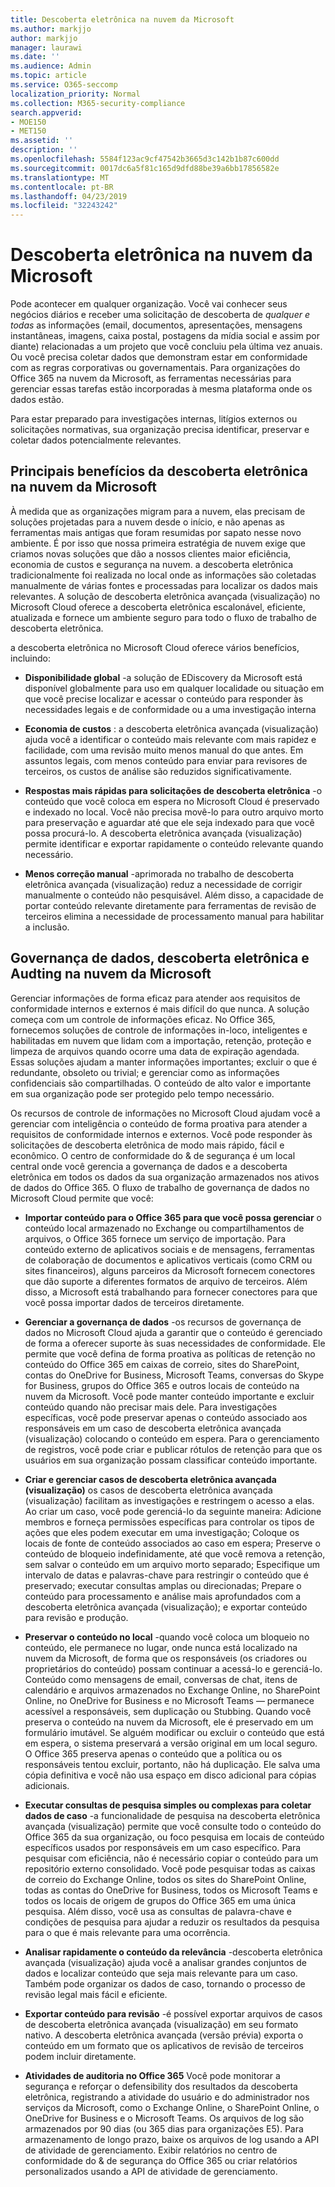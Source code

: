 ```yaml
---
title: Descoberta eletrônica na nuvem da Microsoft
ms.author: markjjo
author: markjjo
manager: laurawi
ms.date: ''
ms.audience: Admin
ms.topic: article
ms.service: O365-seccomp
localization_priority: Normal
ms.collection: M365-security-compliance
search.appverid:
- MOE150
- MET150
ms.assetid: ''
description: ''
ms.openlocfilehash: 5584f123ac9cf47542b3665d3c142b1b87c600dd
ms.sourcegitcommit: 0017dc6a5f81c165d9dfd88be39a6bb17856582e
ms.translationtype: MT
ms.contentlocale: pt-BR
ms.lasthandoff: 04/23/2019
ms.locfileid: "32243242"
---
```

# <a name="ediscovery-in-the-microsoft-cloud"></a>Descoberta eletrônica na nuvem da Microsoft

Pode acontecer em qualquer organização. Você vai conhecer seus negócios diários e receber uma solicitação de descoberta de *qualquer e todas* as informações (email, documentos, apresentações, mensagens instantâneas, imagens, caixa postal, postagens da mídia social e assim por diante) relacionadas a um projeto que você concluiu pela última vez anuais. Ou você precisa coletar dados que demonstram estar em conformidade com as regras corporativas ou governamentais. Para organizações do Office 365 na nuvem da Microsoft, as ferramentas necessárias para gerenciar essas tarefas estão incorporadas à mesma plataforma onde os dados estão.

Para estar preparado para investigações internas, litígios externos ou solicitações normativas, sua organização precisa identificar, preservar e coletar dados potencialmente relevantes.


## <a name="key-benefits-of-ediscovery-in-the-microsoft-cloud"></a>Principais benefícios da descoberta eletrônica na nuvem da Microsoft

À medida que as organizações migram para a nuvem, elas precisam de soluções projetadas para a nuvem desde o início, e não apenas as ferramentas mais antigas que foram resumidas por sapato nesse novo ambiente. É por isso que nossa primeira estratégia de nuvem exige que criamos novas soluções que dão a nossos clientes maior eficiência, economia de custos e segurança na nuvem. a descoberta eletrônica tradicionalmente foi realizada no local onde as informações são coletadas manualmente de várias fontes e processadas para localizar os dados mais relevantes. A solução de descoberta eletrônica avançada (visualização) no Microsoft Cloud oferece a descoberta eletrônica escalonável, eficiente, atualizada e fornece um ambiente seguro para todo o fluxo de trabalho de descoberta eletrônica.

a descoberta eletrônica no Microsoft Cloud oferece vários benefícios, incluindo:

- **Disponibilidade global** -a solução de EDiscovery da Microsoft está disponível globalmente para uso em qualquer localidade ou situação em que você precise localizar e acessar o conteúdo para responder às necessidades legais e de conformidade ou a uma investigação interna

- **Economia de custos** : a descoberta eletrônica avançada (visualização) ajuda você a identificar o conteúdo mais relevante com mais rapidez e facilidade, com uma revisão muito menos manual do que antes. Em assuntos legais, com menos conteúdo para enviar para revisores de terceiros, os custos de análise são reduzidos significativamente.

- **Respostas mais rápidas para solicitações de descoberta eletrônica** -o conteúdo que você coloca em espera no Microsoft Cloud é preservado e indexado no local. Você não precisa movê-lo para outro arquivo morto para preservação e aguardar até que ele seja indexado para que você possa procurá-lo. A descoberta eletrônica avançada (visualização) permite identificar e exportar rapidamente o conteúdo relevante quando necessário.

- **Menos correção manual** -aprimorada no trabalho de descoberta eletrônica avançada (visualização) reduz a necessidade de corrigir manualmente o conteúdo não pesquisável. Além disso, a capacidade de portar conteúdo relevante diretamente para ferramentas de revisão de terceiros elimina a necessidade de processamento manual para habilitar a inclusão.

## <a name="data-governance-ediscovery-and-audting-in-the-microsoft-cloud"></a>Governança de dados, descoberta eletrônica e Audting na nuvem da Microsoft

Gerenciar informações de forma eficaz para atender aos requisitos de conformidade internos e externos é mais difícil do que nunca. A solução começa com um controle de informações eficaz. No Office 365, fornecemos soluções de controle de informações in-loco, inteligentes e habilitadas em nuvem que lidam com a importação, retenção, proteção e limpeza de arquivos quando ocorre uma data de expiração agendada. Essas soluções ajudam a manter informações importantes; excluir o que é redundante, obsoleto ou trivial; e gerenciar como as informações confidenciais são compartilhadas. O conteúdo de alto valor e importante em sua organização pode ser protegido pelo tempo necessário.

Os recursos de controle de informações no Microsoft Cloud ajudam você a gerenciar com inteligência o conteúdo de forma proativa para atender a requisitos de conformidade internos e externos. Você pode responder às solicitações de descoberta eletrônica de modo mais rápido, fácil e econômico. O centro de conformidade do & de segurança é um local central onde você gerencia a governança de dados e a descoberta eletrônica em todos os dados da sua organização armazenados nos ativos de dados do Office 365. O fluxo de trabalho de governança de dados no Microsoft Cloud permite que você:

- **Importar conteúdo para o Office 365 para que você possa gerenciar** o conteúdo local armazenado no Exchange ou compartilhamentos de arquivos, o Office 365 fornece um serviço de importação. Para conteúdo externo de aplicativos sociais e de mensagens, ferramentas de colaboração de documentos e aplicativos verticais (como CRM ou sites financeiros), alguns parceiros da Microsoft fornecem conectores que dão suporte a diferentes formatos de arquivo de terceiros. Além disso, a Microsoft está trabalhando para fornecer conectores para que você possa importar dados de terceiros diretamente.

- **Gerenciar a governança de dados** -os recursos de governança de dados no Microsoft Cloud ajuda a garantir que o conteúdo é gerenciado de forma a oferecer suporte às suas necessidades de conformidade. Ele permite que você defina de forma proativa as políticas de retenção no conteúdo do Office 365 em caixas de correio, sites do SharePoint, contas do OneDrive for Business, Microsoft Teams, conversas do Skype for Business, grupos do Office 365 e outros locais de conteúdo na nuvem da Microsoft. Você pode manter conteúdo importante e excluir conteúdo quando não precisar mais dele. Para investigações específicas, você pode preservar apenas o conteúdo associado aos responsáveis em um caso de descoberta eletrônica avançada (visualização) colocando o conteúdo em espera. Para o gerenciamento de registros, você pode criar e publicar rótulos de retenção para que os usuários em sua organização possam classificar conteúdo importante.
 
- **Criar e gerenciar casos de descoberta eletrônica avançada (visualização)** os casos de descoberta eletrônica avançada (visualização) facilitam as investigações e restringem o acesso a elas. Ao criar um caso, você pode gerenciá-lo da seguinte maneira: Adicione membros e forneça permissões específicas para controlar os tipos de ações que eles podem executar em uma investigação; Coloque os locais de fonte de conteúdo associados ao caso em espera; Preserve o conteúdo de bloqueio indefinidamente, até que você remova a retenção, sem salvar o conteúdo em um arquivo morto separado; Especifique um intervalo de datas e palavras-chave para restringir o conteúdo que é preservado; executar consultas amplas ou direcionadas; Prepare o conteúdo para processamento e análise mais aprofundados com a descoberta eletrônica avançada (visualização); e exportar conteúdo para revisão e produção.

- **Preservar o conteúdo no local** -quando você coloca um bloqueio no conteúdo, ele permanece no lugar, onde nunca está localizado na nuvem da Microsoft, de forma que os responsáveis (os criadores ou proprietários do conteúdo) possam continuar a acessá-lo e gerenciá-lo. Conteúdo como mensagens de email, conversas de chat, itens de calendário e arquivos armazenados no Exchange Online, no SharePoint Online, no OneDrive for Business e no Microsoft Teams — permanece acessível a responsáveis, sem duplicação ou Stubbing. Quando você preserva o conteúdo na nuvem da Microsoft, ele é preservado em um formulário imutável. Se alguém modificar ou excluir o conteúdo que está em espera, o sistema preservará a versão original em um local seguro. O Office 365 preserva apenas o conteúdo que a política ou os responsáveis tentou excluir, portanto, não há duplicação. Ele salva uma cópia definitiva e você não usa espaço em disco adicional para cópias adicionais. 

- **Executar consultas de pesquisa simples ou complexas para coletar dados de caso** -a funcionalidade de pesquisa na descoberta eletrônica avançada (visualização) permite que você consulte todo o conteúdo do Office 365 da sua organização, ou foco pesquisa em locais de conteúdo específicos usados por responsáveis em um caso específico. Para pesquisar com eficiência, não é necessário copiar o conteúdo para um repositório externo consolidado. Você pode pesquisar todas as caixas de correio do Exchange Online, todos os sites do SharePoint Online, todas as contas do OneDrive for Business, todos os Microsoft Teams e todos os locais de origem de grupos do Office 365 em uma única pesquisa. Além disso, você usa as consultas de palavra-chave e condições de pesquisa para ajudar a reduzir os resultados da pesquisa para o que é mais relevante para uma ocorrência.

- **Analisar rapidamente o conteúdo da relevância** -descoberta eletrônica avançada (visualização) ajuda você a analisar grandes conjuntos de dados e localizar conteúdo que seja mais relevante para um caso. Também pode organizar os dados de caso, tornando o processo de revisão legal mais fácil e eficiente.

- **Exportar conteúdo para revisão** -é possível exportar arquivos de casos de descoberta eletrônica avançada (visualização) em seu formato nativo. A descoberta eletrônica avançada (versão prévia) exporta o conteúdo em um formato que os aplicativos de revisão de terceiros podem incluir diretamente.
    
- **Atividades de auditoria no Office 365** Você pode monitorar a segurança e reforçar o defensibility dos resultados da descoberta eletrônica, registrando a atividade do usuário e do administrador nos serviços da Microsoft, como o Exchange Online, o SharePoint Online, o OneDrive for Business e o Microsoft Teams. Os arquivos de log são armazenados por 90 dias (ou 365 dias para organizações E5). Para armazenamento de longo prazo, baixe os arquivos de log usando a API de atividade de gerenciamento. Exibir relatórios no centro de conformidade do & de segurança do Office 365 ou criar relatórios personalizados usando a API de atividade de gerenciamento.

